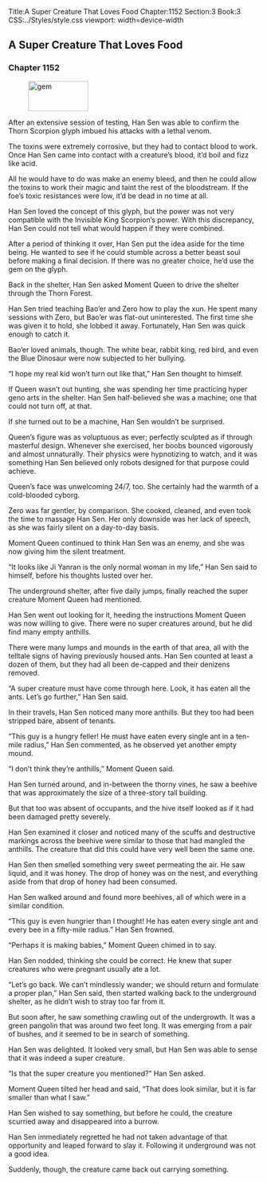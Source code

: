 Title:A Super Creature That Loves Food 
Chapter:1152 
Section:3 
Book:3 
CSS:../Styles/style.css 
viewport: width=device-width
  
## A Super Creature That Loves Food
### Chapter 1152 
<figure>
	<img src="../Images/gem.gif" alt="gem" id="gem" width="120" height="60" />
</figure>
  

  
  After an extensive session of testing, Han Sen was able to confirm the Thorn Scorpion glyph imbued his attacks with a lethal venom.

The toxins were extremely corrosive, but they had to contact blood to work. Once Han Sen came into contact with a creature’s blood, it’d boil and fizz like acid.

All he would have to do was make an enemy bleed, and then he could allow the toxins to work their magic and taint the rest of the bloodstream. If the foe’s toxic resistances were low, it’d be dead in no time at all.

Han Sen loved the concept of this glyph, but the power was not very compatible with the Invisible King Scorpion’s power. With this discrepancy, Han Sen could not tell what would happen if they were combined.

After a period of thinking it over, Han Sen put the idea aside for the time being. He wanted to see if he could stumble across a better beast soul before making a final decision. If there was no greater choice, he’d use the gem on the glyph.

Back in the shelter, Han Sen asked Moment Queen to drive the shelter through the Thorn Forest.

Han Sen tried teaching Bao’er and Zero how to play the xun. He spent many sessions with Zero, but Bao’er was flat-out uninterested. The first time she was given it to hold, she lobbed it away. Fortunately, Han Sen was quick enough to catch it.

Bao’er loved animals, though. The white bear, rabbit king, red bird, and even the Blue Dinosaur were now subjected to her bullying.

“I hope my real kid won’t turn out like that,” Han Sen thought to himself.

If Queen wasn’t out hunting, she was spending her time practicing hyper geno arts in the shelter. Han Sen half-believed she was a machine; one that could not turn off, at that.

If she turned out to be a machine, Han Sen wouldn’t be surprised.

Queen’s figure was as voluptuous as ever; perfectly sculpted as if through masterful design. Whenever she exercised, her boobs bounced vigorously and almost unnaturally. Their physics were hypnotizing to watch, and it was something Han Sen believed only robots designed for that purpose could achieve.

Queen’s face was unwelcoming 24/7, too. She certainly had the warmth of a cold-blooded cyborg.

Zero was far gentler, by comparison. She cooked, cleaned, and even took the time to massage Han Sen. Her only downside was her lack of speech, as she was fairly silent on a day-to-day basis.

Moment Queen continued to think Han Sen was an enemy, and she was now giving him the silent treatment.

“It looks like Ji Yanran is the only normal woman in my life,” Han Sen said to himself, before his thoughts lusted over her.

The underground shelter, after five daily jumps, finally reached the super creature Moment Queen had mentioned.

Han Sen went out looking for it, heeding the instructions Moment Queen was now willing to give. There were no super creatures around, but he did find many empty anthills.

There were many lumps and mounds in the earth of that area, all with the telltale signs of having previously housed ants. Han Sen counted at least a dozen of them, but they had all been de-capped and their denizens removed.

“A super creature must have come through here. Look, it has eaten all the ants. Let’s go further,” Han Sen said.

In their travels, Han Sen noticed many more anthills. But they too had been stripped bare, absent of tenants.

“This guy is a hungry feller! He must have eaten every single ant in a ten-mile radius,” Han Sen commented, as he observed yet another empty mound.

“I don’t think they’re anthills,” Moment Queen said.

Han Sen turned around, and in-between the thorny vines, he saw a beehive that was approximately the size of a three-story tall building.

But that too was absent of occupants, and the hive itself looked as if it had been damaged pretty severely.

Han Sen examined it closer and noticed many of the scuffs and destructive markings across the beehive were similar to those that had mangled the anthills. The creature that did this could have very well been the same one.

Han Sen then smelled something very sweet permeating the air. He saw liquid, and it was honey. The drop of honey was on the nest, and everything aside from that drop of honey had been consumed.

Han Sen walked around and found more beehives, all of which were in a similar condition.

“This guy is even hungrier than I thought! He has eaten every single ant and every bee in a fifty-mile radius.” Han Sen frowned.

“Perhaps it is making babies,” Moment Queen chimed in to say.

Han Sen nodded, thinking she could be correct. He knew that super creatures who were pregnant usually ate a lot.

“Let’s go back. We can’t mindlessly wander; we should return and formulate a proper plan,” Han Sen said, then started walking back to the underground shelter, as he didn’t wish to stray too far from it.

But soon after, he saw something crawling out of the undergrowth. It was a green pangolin that was around two feet long. It was emerging from a pair of bushes, and it seemed to be in search of something.

Han Sen was delighted. It looked very small, but Han Sen was able to sense that it was indeed a super creature.

“Is that the super creature you mentioned?” Han Sen asked.

Moment Queen tilted her head and said, “That does look similar, but it is far smaller than what I saw.”

Han Sen wished to say something, but before he could, the creature scurried away and disappeared into a burrow.

Han Sen immediately regretted he had not taken advantage of that opportunity and leaped forward to slay it. Following it underground was not a good idea.

Suddenly, though, the creature came back out carrying something.
